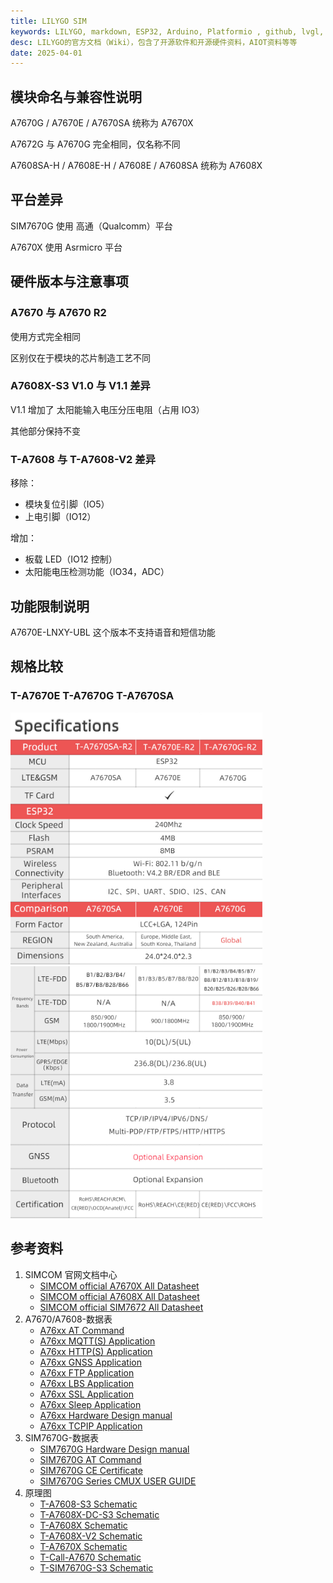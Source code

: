 ```yaml
---
title: LILYGO SIM
keywords: LILYGO, markdown, ESP32, Arduino, Platformio , github, lvgl, LoRa, GPS, AMOLED, E-Paper
desc: LILYGO的官方文档（Wiki），包含了开源软件和开源硬件资料，AIOT资料等等
date: 2025-04-01
---
```


## 模块命名与兼容性说明
A7670G / A7670E / A7670SA 统称为 A7670X

A7672G 与 A7670G 完全相同，仅名称不同

A7608SA-H / A7608E-H / A7608E / A7608SA 统称为 A7608X
## 平台差异
SIM7670G 使用 高通（Qualcomm）平台

A7670X 使用 Asrmicro 平台

## 硬件版本与注意事项

### A7670 与 A7670 R2
使用方式完全相同

区别仅在于模块的芯片制造工艺不同

### A7608X-S3 V1.0 与 V1.1 差异
V1.1 增加了 太阳能输入电压分压电阻（占用 IO3）

其他部分保持不变

### T-A7608 与 T-A7608-V2 差异
移除：
* 模块复位引脚（IO5）
* 上电引脚（IO12）

增加：
* 板载 LED（IO12 控制）
* 太阳能电压检测功能（IO34，ADC）

## 功能限制说明

A7670E-LNXY-UBL 这个版本不支持语音和短信功能
## 规格比较
### T-A7670E T-A7670G T-A7670SA 
<img src="./assets/A7670_1.jpg" alt="summary" width=80%>

<img src="./assets/A7670_2.jpg" alt="summary" width=80%>

## 参考资料

1. SIMCOM 官网文档中心
   - [SIMCOM official A7670X All Datasheet](https://cn.simcom.com/product/A7670X.html)
   - [SIMCOM official A7608X All Datasheet](https://cn.simcom.com/product/A7608X-H-E_SA.html)
   - [SIMCOM official SIM7672 All Datasheet](https://en.simcom.com/product/SIM7672.html)
2. A7670/A7608-数据表
   - [A76xx AT Command](https://github.com/Xinyuan-LilyGO/LilyGO-T-A76XX/blob/main/datasheet/A76XX/A76XX_Series_AT_Command_Manual_V1.09.pdf)
   - [A76xx MQTT(S) Application](https://github.com/Xinyuan-LilyGO/LilyGO-T-A76XX/blob/main/datasheet/A76XX/A76XX%20Series_MQTT(S)_Application%20Note_V1.02.pdf)
   - [A76xx HTTP(S) Application](https://github.com/Xinyuan-LilyGO/LilyGO-T-A76XX/blob/main/datasheet/A76XX/A76XX%20Series_HTTP(S)_Application%20Note_V1.02.pdf)
   - [A76xx GNSS Application](https://github.com/Xinyuan-LilyGO/LilyGO-T-A76XX/blob/main/datasheet/A76XX/A76XX%20Series_GNSS_Application%20Note_V1.02.pdf)
   - [A76xx FTP Application](https://github.com/Xinyuan-LilyGO/LilyGO-T-A76XX/blob/main/datasheet/A76XX/A76XX%20Series_FTP(S)_Application%20Note_V1.02.pdf)
   - [A76xx LBS Application](https://github.com/Xinyuan-LilyGO/LilyGO-T-A76XX/blob/main/datasheet/A76XX/A76XX%20Series_LBS_Application%20Note_V1.02.pdf)
   - [A76xx SSL Application](https://github.com/Xinyuan-LilyGO/LilyGO-T-A76XX/blob/main/datasheet/A76XX/A76XX%20Series_SSL_Application%20Note_V1.02.pdf)
   - [A76xx Sleep Application](https://github.com/Xinyuan-LilyGO/LilyGO-T-A76XX/blob/main/datasheet/A76XX/A76XX%20Series_Sleep%20Mode_Application%20Note_V1.02.pdf)
   - [A76xx Hardware Design manual](https://github.com/Xinyuan-LilyGO/LilyGO-T-A76XX/blob/main/datasheet/A76XX/A7670C_R2_硬件设计手册_V1.06.pdf)
   - [A76xx TCPIP Application](https://github.com/Xinyuan-LilyGO/LilyGO-T-A76XX/blob/main/datasheet/A76XX/A76XX%20Series_TCPIP_Application%20Note_V1.02.pdf)
3. SIM7670G-数据表
   - [SIM7670G Hardware Design manual](https://github.com/Xinyuan-LilyGO/LilyGO-T-A76XX/blob/main/datasheet/SIM767X/SIM7672X_Series_Hardware_Design_V1.02.pdf)
   - [SIM7670G AT Command](https://github.com/Xinyuan-LilyGO/LilyGO-T-A76XX/blob/main/datasheet/SIM767X/SIM767XX%20Series_AT_Command_Manual_V1.06.pdf)
   - [SIM7670G CE Certificate](https://github.com/Xinyuan-LilyGO/LilyGO-T-A76XX/blob/main/datasheet/SIM767X/SIM7670G_CE%20Certificate_2023.pdf)
   - [SIM7670G Series CMUX USER GUIDE](https://github.com/Xinyuan-LilyGO/LilyGO-T-A76XX/blob/main/datasheet/SIM767X/SIM767XX%20Series_CMUX_USER_GUIDE_V1.00.pdf)
4. 原理图
   - [T-A7608-S3 Schematic](https://github.com/Xinyuan-LilyGO/LilyGO-T-A76XX/blob/main/schematic/T-A7608-S3-V1.0.pdf)
   - [T-A7608X-DC-S3 Schematic](https://github.com/Xinyuan-LilyGO/LilyGO-T-A76XX/blob/main/schematic/T-A7608X-DC-S3-V1.0.pdf)
   - [T-A7608X Schematic](https://github.com/Xinyuan-LilyGO/LilyGO-T-A76XX/blob/main/schematic/T-A7608X-V1.0.pdf)
   - [T-A7608X-V2 Schematic](https://github.com/Xinyuan-LilyGO/LilyGO-T-A76XX/blob/main/schematic/A7608-ESP32-V2.pdf)
   - [T-A7670X Schematic](https://github.com/Xinyuan-LilyGO/LilyGO-T-A76XX/blob/main/schematic/T-A7670X-V1.1.pdf)
   - [T-Call-A7670 Schematic](https://github.com/Xinyuan-LilyGO/LilyGO-T-A76XX/blob/main/schematic/T-Call-A7670-V1.0.pdf)
   - [T-SIM7670G-S3 Schematic](https://github.com/Xinyuan-LilyGO/LilyGO-T-A76XX/blob/main/schematic/T-SIM7670G-S3-V1.0.pdf)